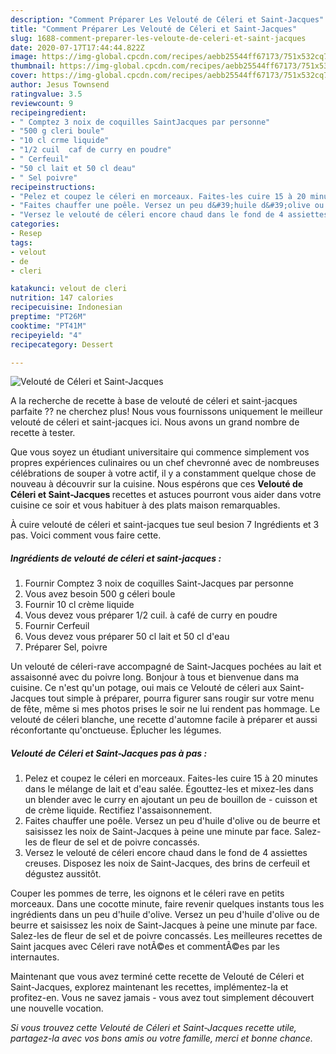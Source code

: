 ```yaml
---
description: "Comment Préparer Les Velouté de Céleri et Saint-Jacques"
title: "Comment Préparer Les Velouté de Céleri et Saint-Jacques"
slug: 1688-comment-preparer-les-veloute-de-celeri-et-saint-jacques
date: 2020-07-17T17:44:44.822Z
image: https://img-global.cpcdn.com/recipes/aebb25544ff67173/751x532cq70/veloute-de-celeri-et-saint-jacques-photo-principale-de-la-recette.jpg
thumbnail: https://img-global.cpcdn.com/recipes/aebb25544ff67173/751x532cq70/veloute-de-celeri-et-saint-jacques-photo-principale-de-la-recette.jpg
cover: https://img-global.cpcdn.com/recipes/aebb25544ff67173/751x532cq70/veloute-de-celeri-et-saint-jacques-photo-principale-de-la-recette.jpg
author: Jesus Townsend
ratingvalue: 3.5
reviewcount: 9
recipeingredient:
- " Comptez 3 noix de coquilles SaintJacques par personne"
- "500 g cleri boule"
- "10 cl crme liquide"
- "1/2 cuil  caf de curry en poudre"
- " Cerfeuil"
- "50 cl lait et 50 cl deau"
- " Sel poivre"
recipeinstructions:
- "Pelez et coupez le céleri en morceaux. Faites-les cuire 15 à 20 minutes dans le mélange de lait et d&#39;eau salée. Égouttez-les et mixez-les dans un blender avec le curry en ajoutant un peu de bouillon de cuisson et de crème liquide. Rectifiez l&#39;assaisonnement."
- "Faites chauffer une poêle. Versez un peu d&#39;huile d&#39;olive ou de beurre et saisissez les noix de Saint-Jacques à peine une minute par face. Salez-les de fleur de sel et de poivre concassés."
- "Versez le velouté de céleri encore chaud dans le fond de 4 assiettes creuses. Disposez les noix de Saint-Jacques, des brins de cerfeuil et dégustez aussitôt."
categories:
- Resep
tags:
- velout
- de
- cleri

katakunci: velout de cleri 
nutrition: 147 calories
recipecuisine: Indonesian
preptime: "PT26M"
cooktime: "PT41M"
recipeyield: "4"
recipecategory: Dessert

---
```



![Velouté de Céleri et Saint-Jacques](https://img-global.cpcdn.com/recipes/aebb25544ff67173/751x532cq70/veloute-de-celeri-et-saint-jacques-photo-principale-de-la-recette.jpg)

A la recherche de recette à base de velouté de céleri et saint-jacques parfaite ?? ne cherchez plus! Nous vous fournissons uniquement le meilleur velouté de céleri et saint-jacques ici. Nous avons un grand nombre de recette à tester.

Que vous soyez un étudiant universitaire qui commence simplement vos propres expériences culinaires ou un chef chevronné avec de nombreuses célébrations de souper à votre actif, il y a constamment quelque chose de nouveau à découvrir sur la cuisine. Nous espérons que ces <strong> Velouté de Céleri et Saint-Jacques </strong> recettes et astuces pourront vous aider dans votre cuisine ce soir et vous habituer à des plats maison remarquables.

<!--inarticleads1-->

À cuire velouté de céleri et saint-jacques tue seul besion 7 Ingrédients et 3 pas. Voici comment vous faire cette.

##### Ingrédients de velouté de céleri et saint-jacques :

1. Fournir  Comptez 3 noix de coquilles Saint-Jacques par personne
1. Vous avez besoin 500 g céleri boule
1. Fournir 10 cl crème liquide
1. Vous devez vous préparer 1/2 cuil. à café de curry en poudre
1. Fournir  Cerfeuil
1. Vous devez vous préparer 50 cl lait et 50 cl d&#39;eau
1. Préparer  Sel, poivre


Un velouté de céleri-rave accompagné de Saint-Jacques pochées au lait et assaisonné avec du poivre long. Bonjour à tous et bienvenue dans ma cuisine. Ce n&#39;est qu&#39;un potage, oui mais ce Velouté de céleri aux Saint-Jacques tout simple à préparer, pourra figurer sans rougir sur votre menu de fête, même si mes photos prises le soir ne lui rendent pas hommage. Le velouté de céleri blanche, une recette d&#39;automne facile à préparer et aussi réconfortante qu&#39;onctueuse. Éplucher les légumes. 

<!--inarticleads2-->

##### Velouté de Céleri et Saint-Jacques pas à pas :

1. Pelez et coupez le céleri en morceaux. Faites-les cuire 15 à 20 minutes dans le mélange de lait et d&#39;eau salée. Égouttez-les et mixez-les dans un blender avec le curry en ajoutant un peu de bouillon de - cuisson et de crème liquide. Rectifiez l&#39;assaisonnement.
1. Faites chauffer une poêle. Versez un peu d&#39;huile d&#39;olive ou de beurre et saisissez les noix de Saint-Jacques à peine une minute par face. Salez-les de fleur de sel et de poivre concassés.
1. Versez le velouté de céleri encore chaud dans le fond de 4 assiettes creuses. Disposez les noix de Saint-Jacques, des brins de cerfeuil et dégustez aussitôt.


Couper les pommes de terre, les oignons et le céleri rave en petits morceaux. Dans une cocotte minute, faire revenir quelques instants tous les ingrédients dans un peu d&#39;huile d&#39;olive. Versez un peu d&#39;huile d&#39;olive ou de beurre et saisissez les noix de Saint-Jacques à peine une minute par face. Salez-les de fleur de sel et de poivre concassés. Les meilleures recettes de Saint jacques avec Céleri rave notÃ©es et commentÃ©es par les internautes. 

<!--inarticleads1-->

<p>
Maintenant que vous avez terminé cette recette de Velouté de Céleri et Saint-Jacques, explorez maintenant les recettes, implémentez-la et profitez-en. Vous ne savez jamais - vous avez tout simplement découvert une nouvelle vocation.
</p>

<p>
<i>Si vous trouvez cette Velouté de Céleri et Saint-Jacques recette utile, partagez-la avec vos bons amis ou votre famille, merci et bonne chance.</i>
</p>
